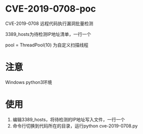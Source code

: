 # CVE-2019-0708-poc
CVE-2019-0708 远程代码执行漏洞批量检测


3389_hosts为待检测IP地址清单，一行一个

pool = ThreadPool(10)  为自定义扫描线程


# 注意
Windows python3环境

# 使用
1. 编辑3389_hosts，将待检测的IP地址写入文件，一行一个
2. 命令行切换到代码所在的目录，运行python cve-2019-0708.py 
